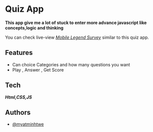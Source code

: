 # Quiz App
**This app give me a lot of stuck to enter more advance javascript like concepts,logic and thinking**

You can check live-view *[Mobile Legend Survey](https://github.com/myatmh/Mobile-Legend-Survey)* similar to this quiz app.

## Features
- Can choice Categories and how many questions you want
- Play , Answer , Get Score

## Tech
***Html,CSS,JS***


## Authors
- [@myatminhtwe](https://www.github.com/myatmh)
